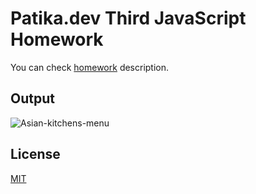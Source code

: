 # Patika.dev Third JavaScript Homework
You can check [homework](https://app.patika.dev/moduller/javascript/odev3) description.

## Output
![Asian-kitchens-menu](https://github.com/rahmancaylak/Kodluyoruz-Frontend/blob/master/Javascript/odev3/asian-kitchens-menu.gif?raw=true)

## License
[MIT](https://github.com/rahmancaylak/kodluyoruzilkrepo/blob/main/LICENSE)